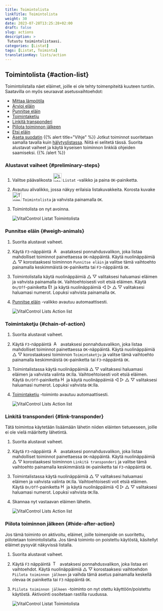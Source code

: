 ```yaml
---
title: Toimintolista
linkTitle: Toimintolista
weight: 30
date: 2023-07-28T13:25:28+02:00
draft: false
slug: actions
description: >
 Tutustu toimintolistaasi.
categories: [Listat]
tags: [Listat, Toiminta]
translationKey: lists/action
---
```

## Toimintolista {#action-list}

Toimintolistalla näet eläimet, joille ei ole tehty toimenpiteitä kuuteen tuntiin. Saatavilla on myös seuraavat asetusvaihtoehdot:

- [Mittaa lämpötila](../alarm/#take-temperature)
- [Arvioi eläin](../alarm/#rate-animal)
- [Punnitse eläin](#weigh-animals)
- [Toimintaketju](#chain-of-action)
- [Linkitä transponderi](#link-transponder)
- [Piilota toiminnon jälkeen](#hide-after-action)
- [Etsi eläin](../alarm/#search-animal)
- [Aseta suodatin](../alarm/#set-filter)
{{% alert title="Vihje" %}}
Jotkut toiminnot suoritetaan samalla tavalla kuin [hälytyslistassa](../alarm). Niitä ei selitetä tässä. Suorita alustavat vaiheet ja käytä kyseisen toiminnon linkkiä ohjeiden saamiseksi.
{{% /alert %}}

### Alustavat vaiheet {#preliminary-steps}

1. Valitse päävalikosta <img src="/icons/main/lists.svg" width="28" align="bottom" alt="Listat" />  `Listat` -valikko ja paina `OK`-painiketta.

2. Avautuu alivalikko, jossa näkyy erilaisia listakuvakkeita. Korosta kuvake <img src="/icons/lists/actionlist.svg" width="30" align="bottom" alt="Toimintolista" /> `Toimintolista` ja vahvista painamalla `OK`.

3. Toimintolista on nyt avoinna.

   ![VitalControl Listat Toimintolista](../images/firststeps3.png "Alustavat vaiheet")

### Punnitse eläin {#weigh-animals}

1. Suorita alustavat vaiheet.

2. Käytä `F3`-näppäintä &nbsp;<img src="/icons/footer/open-popup.svg" width="15" align="bottom" alt="Avaa ponnahdusikkuna" />&nbsp; avataksesi ponnahdusvalikon, joka listaa mahdolliset toiminnot painettaessa `OK`-näppäintä. Käytä nuolinäppäimiä △ ▽ korostaaksesi toiminnon `Punnitse eläin` ja valitse tämä vaihtoehto painamalla keskimmäistä `OK`-painiketta tai `F3`-näppäintä `OK`.

3. Toimintolistalla käytä nuolinäppäimiä △ ▽ valitaksesi haluamasi eläimen ja vahvista painamalla `OK`. Vaihtoehtoisesti voit etsiä eläimen. Käytä `On/Off`-painiketta <img src="/icons/footer/search.svg" width="15" align="bottom" alt="Etsi" /> ja käytä nuolinäppäimiä ◁ ▷ △ ▽ valitaksesi haluamasi numerot. Lopuksi vahvista painamalla `OK`.

4. [Punnitse eläin](../../actions/record-weight/) -valikko avautuu automaattisesti.

   ![VitalControl Lists Action list](../images/weightanimals.png "Punnitse eläin")

### Toimintaketju {#chain-of-action}

1. Suorita alustavat vaiheet.

2. Käytä `F3`-näppäintä &nbsp;<img src="/icons/footer/open-popup.svg" width="15" align="bottom" alt="Avaa ponnahdusikkuna" />&nbsp; avataksesi ponnahdusvalikon, joka listaa mahdolliset toiminnot painettaessa `OK`-näppäintä. Käytä nuolinäppäimiä △ ▽ korostaaksesi toiminnon `Toimintaketju` ja valitse tämä vaihtoehto painamalla keskimmäistä `OK`-painiketta tai `F3`-näppäintä `OK`.

3. Toimintalistassa käytä nuolinäppäimiä △ ▽ valitaksesi haluamasi eläimen ja vahvista valinta `OK`:lla. Vaihtoehtoisesti voit etsiä eläimen. Käytä `On/Off`-painiketta <img src="/icons/footer/search.svg" width="15" align="bottom" alt="Haku" /> ja käytä nuolinäppäimiä ◁ ▷ △ ▽ valitaksesi haluamasi numerot. Lopuksi vahvista `OK`:lla.

4. [Toimintaketju](../../chain-of-actions) -toiminto avautuu automaattisesti.

   ![VitalControl Lists Action list](../images/chainofaction.png "Toimintaketju")

### Linkitä transponderi {#link-transponder}

Tätä toimintoa käytetään lisäämään lähetin niiden eläinten tietueeseen, joille ei ole vielä määritetty lähetintä.

1. Suorita alustavat vaiheet.

2. Käytä `F3`-näppäintä &nbsp;<img src="/icons/footer/open-popup.svg" width="15" align="bottom" alt="Avaa ponnahdusikkuna" />&nbsp; avataksesi ponnahdusvalikon, joka listaa mahdolliset toiminnot painettaessa `OK`-näppäintä. Käytä nuolinäppäimiä △ ▽ korostaaksesi toiminnon `Linkitä transponderi` ja valitse tämä vaihtoehto painamalla keskimmäistä `OK`-painiketta tai `F3`-näppäintä `OK`.

3. Toimintalistassa käytä nuolinäppäimiä △ ▽ valitaksesi haluamasi eläimen ja vahvista valinta `OK`:lla. Vaihtoehtoisesti voit etsiä eläimen. Käytä `On/Off`-painiketta <img src="/icons/footer/search.svg" width="15" align="bottom" alt="Haku" /> ja käytä nuolinäppäimiä ◁ ▷ △ ▽ valitaksesi haluamasi numerot. Lopuksi vahvista `OK`:lla.

4. Skannaa nyt vastaavan eläimen lähetin.

   ![VitalControl Lists Action list](../images/linktransponder.png "Linkitä transponderi")

### Piilota toiminnon jälkeen {#hide-after-action}

Jos tämä toiminto on aktivoitu, eläimet, joille toimenpide on suoritettu, piilotetaan toimintolistalta. Jos tämä toiminto on poistettu käytöstä, käsitellyt eläimet pysyvät näkyvissä listalla.

1. Suorita alustavat vaiheet.

2. Käytä `F3` näppäintä &nbsp;<img src="/icons/footer/open-popup.svg" width="15" align="bottom" alt="Toiminnot" />&nbsp; avataksesi ponnahdusvalikon, joka listaa eri vaihtoehdot. Käytä nuolinäppäimiä △ ▽ korostaaksesi vaihtoehdon `Piilota toiminnon jälkeen` ja vaihda tämä asetus painamalla keskellä olevaa `OK` painiketta tai `F3` näppäintä `OK`.

3. `Piilota toiminnon jälkeen` -toiminto on nyt otettu käyttöön/poistettu käytöstä. Aktivointi osoitetaan rastilla ruudussa.

   ![VitalControl Listat Toimintolista](../images/hideafteraction.png "Piilota toiminnon jälkeen")
